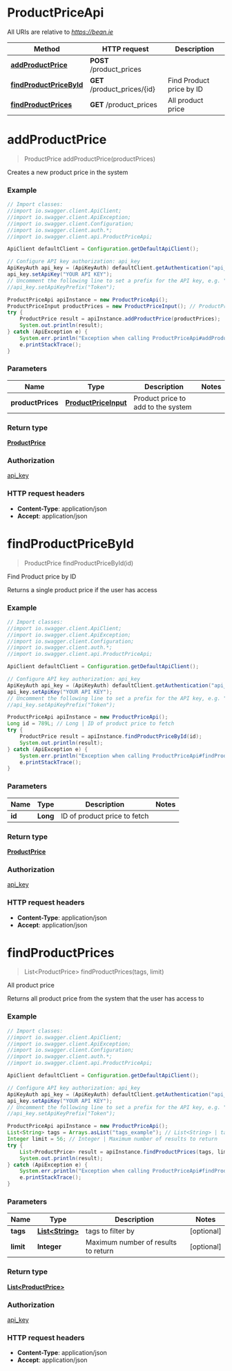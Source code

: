 # ProductPriceApi

All URIs are relative to *https://bean.ie*

Method | HTTP request | Description
------------- | ------------- | -------------
[**addProductPrice**](ProductPriceApi.md#addProductPrice) | **POST** /product_prices | 
[**findProductPriceById**](ProductPriceApi.md#findProductPriceById) | **GET** /product_prices/{id} | Find Product price by ID
[**findProductPrices**](ProductPriceApi.md#findProductPrices) | **GET** /product_prices | All product price


<a name="addProductPrice"></a>
# **addProductPrice**
> ProductPrice addProductPrice(productPrices)



Creates a new product price in the system

### Example
```java
// Import classes:
//import io.swagger.client.ApiClient;
//import io.swagger.client.ApiException;
//import io.swagger.client.Configuration;
//import io.swagger.client.auth.*;
//import io.swagger.client.api.ProductPriceApi;

ApiClient defaultClient = Configuration.getDefaultApiClient();

// Configure API key authorization: api_key
ApiKeyAuth api_key = (ApiKeyAuth) defaultClient.getAuthentication("api_key");
api_key.setApiKey("YOUR API KEY");
// Uncomment the following line to set a prefix for the API key, e.g. "Token" (defaults to null)
//api_key.setApiKeyPrefix("Token");

ProductPriceApi apiInstance = new ProductPriceApi();
ProductPriceInput productPrices = new ProductPriceInput(); // ProductPriceInput | Product price to add to the system
try {
    ProductPrice result = apiInstance.addProductPrice(productPrices);
    System.out.println(result);
} catch (ApiException e) {
    System.err.println("Exception when calling ProductPriceApi#addProductPrice");
    e.printStackTrace();
}
```

### Parameters

Name | Type | Description  | Notes
------------- | ------------- | ------------- | -------------
 **productPrices** | [**ProductPriceInput**](ProductPriceInput.md)| Product price to add to the system |

### Return type

[**ProductPrice**](ProductPrice.md)

### Authorization

[api_key](../README.md#api_key)

### HTTP request headers

 - **Content-Type**: application/json
 - **Accept**: application/json

<a name="findProductPriceById"></a>
# **findProductPriceById**
> ProductPrice findProductPriceById(id)

Find Product price by ID

Returns a single product price if the user has access

### Example
```java
// Import classes:
//import io.swagger.client.ApiClient;
//import io.swagger.client.ApiException;
//import io.swagger.client.Configuration;
//import io.swagger.client.auth.*;
//import io.swagger.client.api.ProductPriceApi;

ApiClient defaultClient = Configuration.getDefaultApiClient();

// Configure API key authorization: api_key
ApiKeyAuth api_key = (ApiKeyAuth) defaultClient.getAuthentication("api_key");
api_key.setApiKey("YOUR API KEY");
// Uncomment the following line to set a prefix for the API key, e.g. "Token" (defaults to null)
//api_key.setApiKeyPrefix("Token");

ProductPriceApi apiInstance = new ProductPriceApi();
Long id = 789L; // Long | ID of product price to fetch
try {
    ProductPrice result = apiInstance.findProductPriceById(id);
    System.out.println(result);
} catch (ApiException e) {
    System.err.println("Exception when calling ProductPriceApi#findProductPriceById");
    e.printStackTrace();
}
```

### Parameters

Name | Type | Description  | Notes
------------- | ------------- | ------------- | -------------
 **id** | **Long**| ID of product price to fetch |

### Return type

[**ProductPrice**](ProductPrice.md)

### Authorization

[api_key](../README.md#api_key)

### HTTP request headers

 - **Content-Type**: application/json
 - **Accept**: application/json

<a name="findProductPrices"></a>
# **findProductPrices**
> List&lt;ProductPrice&gt; findProductPrices(tags, limit)

All product price

Returns all product price from the system that the user has access to

### Example
```java
// Import classes:
//import io.swagger.client.ApiClient;
//import io.swagger.client.ApiException;
//import io.swagger.client.Configuration;
//import io.swagger.client.auth.*;
//import io.swagger.client.api.ProductPriceApi;

ApiClient defaultClient = Configuration.getDefaultApiClient();

// Configure API key authorization: api_key
ApiKeyAuth api_key = (ApiKeyAuth) defaultClient.getAuthentication("api_key");
api_key.setApiKey("YOUR API KEY");
// Uncomment the following line to set a prefix for the API key, e.g. "Token" (defaults to null)
//api_key.setApiKeyPrefix("Token");

ProductPriceApi apiInstance = new ProductPriceApi();
List<String> tags = Arrays.asList("tags_example"); // List<String> | tags to filter by
Integer limit = 56; // Integer | Maximum number of results to return
try {
    List<ProductPrice> result = apiInstance.findProductPrices(tags, limit);
    System.out.println(result);
} catch (ApiException e) {
    System.err.println("Exception when calling ProductPriceApi#findProductPrices");
    e.printStackTrace();
}
```

### Parameters

Name | Type | Description  | Notes
------------- | ------------- | ------------- | -------------
 **tags** | [**List&lt;String&gt;**](String.md)| tags to filter by | [optional]
 **limit** | **Integer**| Maximum number of results to return | [optional]

### Return type

[**List&lt;ProductPrice&gt;**](ProductPrice.md)

### Authorization

[api_key](../README.md#api_key)

### HTTP request headers

 - **Content-Type**: application/json
 - **Accept**: application/json

